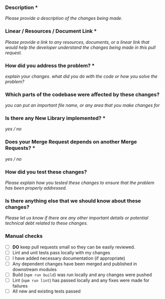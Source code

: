 ### Description *
_Please provide a description of the changes being made._

### Linear / Resources / Document Link *
_Please provide a link to any resources, documents, or a linear link that would help the developer understand the changes being made in this pull request._

### How did you address the problem? *
_explain your changes. what did you do with the code or how you solve the problem?_


### Which parts of the codebase were affected by these changes?
_you can put an important file name, or any area that you make changes for_

### Is there any New Library implemented? *
_yes / no_

### Does your Merge Request depends on another Merge Requests? *
_yes / no_

### How did you test these changes?
_Please explain how you tested these changes to ensure that the problem has been properly addressed._

### Is there anything else that we should know about these changes?
_Please let us know if there are any other important details or potential technical debt related to these changes._

### Manual checks
- [ ] **DO** keep pull requests small so they can be easily reviewed.
- [ ] Lint and unit tests pass locally with my changes
- [ ] I have added necessary documentation (if appropriate)
- [ ] Any dependent changes have been merged and published in downstream modules
- [ ] Build (`npm run build`) was run locally and any changes were pushed
- [ ] Lint (`npm run lint`) has passed locally and any fixes were made for failures
- [ ] All new and existing tests passed
